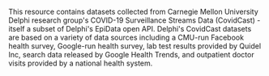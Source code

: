 This resource contains datasets collected from Carnegie Mellon University Delphi research group's COVID-19 Surveillance Streams Data (CovidCast) - itself a subset of Delphi's EpiData open API. Delphi's CovidCast datasets are based on a variety of data sources including a CMU-run Facebook health survey, Google-run health survey, lab test results provided by Quidel Inc, search data released by Google Health Trends, and outpatient doctor visits provided by a national health system.